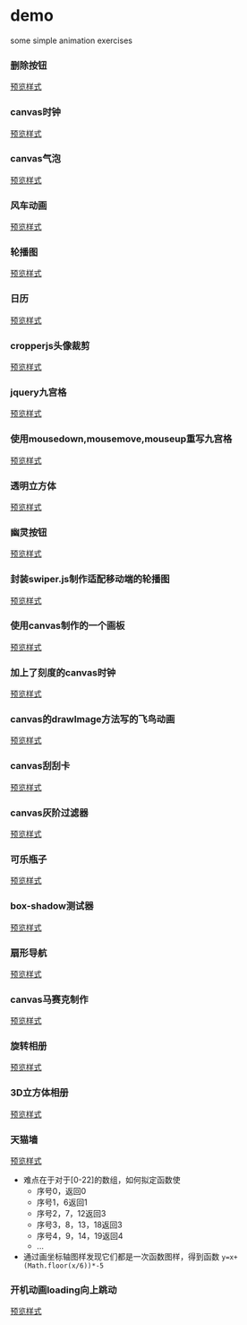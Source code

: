 <!--
 * @Author: donglei
 * @Date: 2021-04-22 20:17:17
 * @LastEditors: donglei
 * @LastEditTime: 2021-12-15 21:14:31
 * @Description: file content
 * @FilePath: \demo\README.md
-->
# demo
some simple animation exercises


### 删除按钮
[预览样式](https://ayi0906.github.io/demo/删除按钮.html)

### canvas时钟
[预览样式](https://ayi0906.github.io/demo/canvas时钟.html)

### canvas气泡
[预览样式](https://ayi0906.github.io/demo/气泡.html)

### 风车动画

[预览样式](https://ayi0906.github.io/demo/js控制的风车动画.html)

### 轮播图

[预览样式](https://ayi0906.github.io/demo/轮播图.html)

### 日历

[预览样式](https://ayi0906.github.io/demo/日历.html)

### cropperjs头像裁剪

[预览样式](https://ayi0906.github.io/demo/cropperjs写的头像裁剪/views/index.html)

### jquery九宫格

[预览样式](https://ayi0906.github.io/demo/jquery九宫格，允许随意交换位置/index.html)

### 使用mousedown,mousemove,mouseup重写九宫格

[预览样式](https://ayi0906.github.io/demo/使用mousedown，mousemove，mouseup模拟拖拽.html)

### 透明立方体

[预览样式](https://ayi0906.github.io/demo/透明立方体.html)

### 幽灵按钮

[预览样式](https://ayi0906.github.io/demo/幽灵按钮.html)

### 封装swiper.js制作适配移动端的轮播图
[预览样式](https://ayi0906.github.io/demo/轮播图swiper.js的封装/index.html)

### 使用canvas制作的一个画板
[预览样式](https://ayi0906.github.io/demo/canvas画板.html)

### 加上了刻度的canvas时钟
[预览样式](https://ayi0906.github.io/demo/加上了刻度的canvas时钟.html)

### canvas的drawImage方法写的飞鸟动画
[预览样式](https://ayi0906.github.io/demo/canvas飞鸟.html)

### canvas刮刮卡
[预览样式](https://ayi0906.github.io/demo/canvas刮刮卡.html)

### canvas灰阶过滤器
[预览样式](https://ayi0906.github.io/demo/canvas灰阶过滤器.html)

### 可乐瓶子
[预览样式](https://ayi0906.github.io/demo/可乐瓶子.html)

### box-shadow测试器
[预览样式](https://ayi0906.github.io/demo/box-shadow测试器.html)

### 扇形导航
[预览样式](https://ayi0906.github.io/demo/扇形导航.html)

### canvas马赛克制作
[预览样式](https://ayi0906.github.io/demo/canvas马赛克制作.html)

### 旋转相册
[预览样式](https://ayi0906.github.io/demo/旋转相册.html)

### 3D立方体相册
[预览样式](https://ayi0906.github.io/demo/3D立方体相册.html)

### 天猫墙
[预览样式](https://ayi0906.github.io/demo/天猫墙.html)
- 难点在于对于[0-22]的数组，如何拟定函数使
  - 序号0，返回0
  - 序号1，6返回1
  - 序号2，7，12返回3
  - 序号3，8，13，18返回3
  - 序号4，9，14，19返回4
  - ...
- 通过画坐标轴图样发现它们都是一次函数图样，得到函数 `y=x+(Math.floor(x/6))*-5`

### 开机动画loading向上跳动
[预览样式](https://ayi0906.github.io/demo/开机动画loading向上跳动.html)